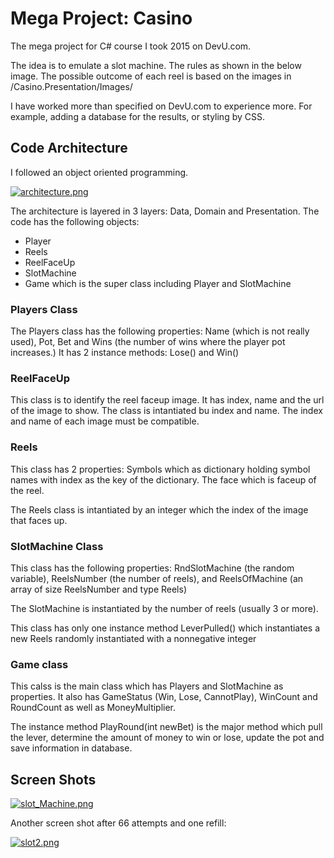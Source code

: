 # Mega Project: Casino
The mega project for C# course I took 2015 on DevU.com.

The idea is to emulate a slot machine. The rules as shown in the below image. 
The possible outcome of each reel is based on the images in /Casino.Presentation/Images/

I have worked more than specified on DevU.com to experience more. For example, adding a database for the results, or styling by CSS. 

## Code Architecture
I followed an object oriented programming. 

[![architecture.png](https://s18.postimg.cc/yf46jocnd/architecture.png)](https://postimg.cc/image/x02luybk5/)

The architecture is layered in 3 layers: Data, Domain and Presentation.
The code has the following objects:
- Player
- Reels
- ReelFaceUp
- SlotMachine
- Game which is the super class including Player and SlotMachine

### Players Class
The Players class has the following properties: Name (which is not really used), Pot, Bet and Wins (the number of wins where the player pot increases.)
It has 2 instance methods: Lose() and Win()

### ReelFaceUp
This class is to identify the reel faceup image. 
It has index, name and the url of the image to show. 
The class is intantiated bu index and name. The index and name of each image must be compatible.

### Reels
This class has 2 properties: Symbols which as dictionary holding symbol names with index as the key of the dictionary. The face which is faceup of the reel. 

The Reels class is intantiated by an integer which the index of the image that faces up. 

### SlotMachine Class
This class has the following properties: RndSlotMachine (the random variable), ReelsNumber (the number of reels), and ReelsOfMachine (an array of size ReelsNumber and type Reels)

The SlotMachine is instantiated by the number of reels (usually 3 or more).

This class has only one instance method LeverPulled() which instantiates a new Reels randomly instantiated with a nonnegative integer  

### Game class
This calss is the main class which has Players and SlotMachine as properties.
It also has GameStatus (Win, Lose, CannotPlay), WinCount and RoundCount as well as MoneyMultiplier. 

The instance method PlayRound(int newBet) is the major method which pull the lever, determine the amount of money to win or lose, update the pot and save information in database.


## Screen Shots
[![slot_Machine.png](https://s18.postimg.cc/3jmzstna1/slot_Machine.png)](https://postimg.cc/image/ej874fdp1/)

Another screen shot after 66 attempts and one refill:

[![slot2.png](https://s31.postimg.cc/70ncvzeu3/slot2.png)](https://postimg.cc/image/d1l1t21g7/)
